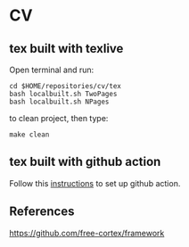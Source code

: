 # CV

## tex built with texlive
Open terminal and run:
```
cd $HOME/repositories/cv/tex
bash localbuilt.sh TwoPages 
bash localbuilt.sh NPages 
```
to clean project, then type:
```
make clean
```

## tex built with github action 
Follow this [instructions](https://github.com/free-cortex/framework/tree/main/workflow) to set up github action.

## References 
https://github.com/free-cortex/framework

